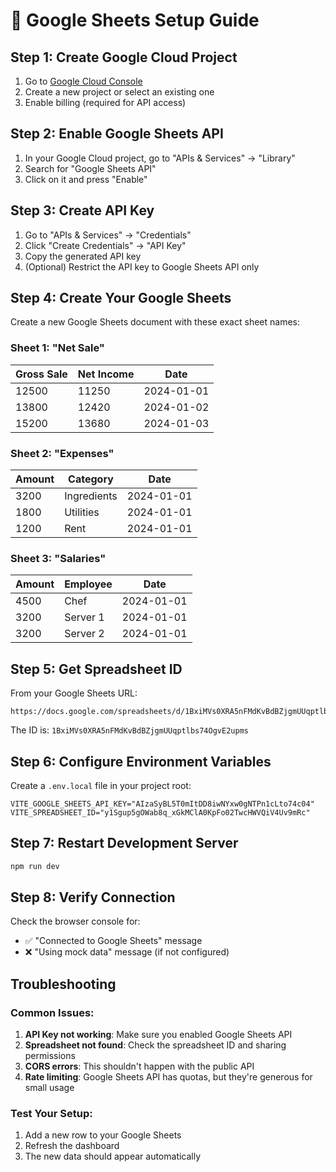# 🔗 Google Sheets Setup Guide

## Step 1: Create Google Cloud Project

1. Go to [Google Cloud Console](https://console.cloud.google.com/)
2. Create a new project or select an existing one
3. Enable billing (required for API access)

## Step 2: Enable Google Sheets API

1. In your Google Cloud project, go to "APIs & Services" → "Library"
2. Search for "Google Sheets API"
3. Click on it and press "Enable"

## Step 3: Create API Key

1. Go to "APIs & Services" → "Credentials"
2. Click "Create Credentials" → "API Key"
3. Copy the generated API key
4. (Optional) Restrict the API key to Google Sheets API only

## Step 4: Create Your Google Sheets

Create a new Google Sheets document with these exact sheet names:

### Sheet 1: "Net Sale"
| Gross Sale | Net Income | Date |
|------------|------------|------|
| 12500      | 11250      | 2024-01-01 |
| 13800      | 12420      | 2024-01-02 |
| 15200      | 13680      | 2024-01-03 |

### Sheet 2: "Expenses"
| Amount | Category | Date |
|--------|----------|------|
| 3200   | Ingredients | 2024-01-01 |
| 1800   | Utilities | 2024-01-01 |
| 1200   | Rent | 2024-01-01 |

### Sheet 3: "Salaries"
| Amount | Employee | Date |
|--------|----------|------|
| 4500   | Chef | 2024-01-01 |
| 3200   | Server 1 | 2024-01-01 |
| 3200   | Server 2 | 2024-01-01 |

## Step 5: Get Spreadsheet ID

From your Google Sheets URL:
```
https://docs.google.com/spreadsheets/d/1BxiMVs0XRA5nFMdKvBdBZjgmUUqptlbs74OgvE2upms/edit
```
The ID is: `1BxiMVs0XRA5nFMdKvBdBZjgmUUqptlbs74OgvE2upms`

## Step 6: Configure Environment Variables

Create a `.env.local` file in your project root:
```env
VITE_GOOGLE_SHEETS_API_KEY="AIzaSyBL5T0mItDD8iwNYxw0gNTPn1cLto74c04"
VITE_SPREADSHEET_ID="y1Sgup5gOWab8q_xGkMClA0KpFo02TwcHWVQiV4Uv9mRc"
```

## Step 7: Restart Development Server

```bash
npm run dev
```

## Step 8: Verify Connection

Check the browser console for:
- ✅ "Connected to Google Sheets" message
- ❌ "Using mock data" message (if not configured)

## Troubleshooting

### Common Issues:
1. **API Key not working**: Make sure you enabled Google Sheets API
2. **Spreadsheet not found**: Check the spreadsheet ID and sharing permissions
3. **CORS errors**: This shouldn't happen with the public API
4. **Rate limiting**: Google Sheets API has quotas, but they're generous for small usage

### Test Your Setup:
1. Add a new row to your Google Sheets
2. Refresh the dashboard
3. The new data should appear automatically
